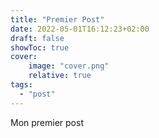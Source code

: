 ```yaml
---
title: "Premier Post"
date: 2022-05-01T16:12:23+02:00
draft: false
showToc: true
cover:
    image: "cover.png"
    relative: true
tags:
  - "post"
---
```


Mon premier post
